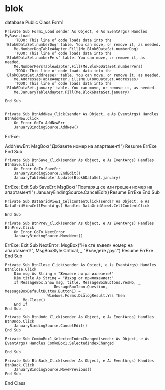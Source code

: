 # blok
database
Public Class Form1

    Private Sub Form1_Load(sender As Object, e As EventArgs) Handles MyBase.Load
        'TODO: This line of code loads data into the 'Blok6DataSet.numberDog' table. You can move, or remove it, as needed.
        Me.NumberDogTableAdapter.Fill(Me.Blok6DataSet.numberDog)
        'TODO: This line of code loads data into the 'Blok6DataSet.numberPers' table. You can move, or remove it, as needed.
        Me.NumberPersTableAdapter.Fill(Me.Blok6DataSet.numberPers)
        'TODO: This line of code loads data into the 'Blok6DataSet.Addresses' table. You can move, or remove it, as needed.
        Me.AddressesTableAdapter.Fill(Me.Blok6DataSet.Addresses)
        'TODO: This line of code loads data into the 'Blok6DataSet.january' table. You can move, or remove it, as needed.
        Me.JanuaryTableAdapter.Fill(Me.Blok6DataSet.january)

    End Sub

   
    Private Sub BtnAddNew_Click(sender As Object, e As EventArgs) Handles BtnAddNew.Click
        On Error GoTo AddNewErr
        JanuaryBindingSource.AddNew()
ErrExe:
        
AddNewErr:
        MsgBox("Добавете номер на апартамент!")
        Resume ErrExe
    End Sub

    Private Sub BtnSave_Click(sender As Object, e As EventArgs) Handles BtnSave.Click
        On Error GoTo SaveErr
        JanuaryBindingSource.EndEdit()
        JanuaryTableAdapter.Update(Blok6DataSet.january)
ErrExe:
        Exit Sub
SaveErr:
        MsgBox("Повтарящ се или грешен номер на апартамент!")
        JanuaryBindingSource.CancelEdit()
        Resume ErrExe
    End Sub

    Private Sub DataGridView1_CellContentClick(sender As Object, e As DataGridViewCellEventArgs) Handles DataGridView1.CellContentClick

    End Sub

    Private Sub BtnPrev_Click(sender As Object, e As EventArgs) Handles BtnPrev.Click
        On Error GoTo NextError
        JanuaryBindingSource.MoveNext()

ErrExe:
        Exit Sub
NextError:
        MsgBox("Не сте въвели номер на апартамент!", MsgBoxStyle.Critical, _
               "Въведете друг.")
        Resume ErrExe
    End Sub

    Private Sub BtnClose_Click(sender As Object, e As EventArgs) Handles BtnClose.Click
        Dim msg As String = "Желаете ли да излезете?"
        Dim title As String = "Изход от приложението"
        If MessageBox.Show(msg, title, MessageBoxButtons.YesNo, _
                          MessageBoxIcon.Question, MessageBoxDefaultButton.Button1) = _
                       Windows.Forms.DialogResult.Yes Then
            Me.Close()
        End If
    End Sub

    Private Sub BtnUndo_Click(sender As Object, e As EventArgs) Handles BtnUndo.Click
        JanuaryBindingSource.CancelEdit()
    End Sub

    Private Sub ComboBox1_SelectedIndexChanged(sender As Object, e As EventArgs) Handles ComboBox1.SelectedIndexChanged

    End Sub

    Private Sub BtnBack_Click(sender As Object, e As EventArgs) Handles BtnBack.Click
        JanuaryBindingSource.MovePrevious()
    End Sub
End Class
